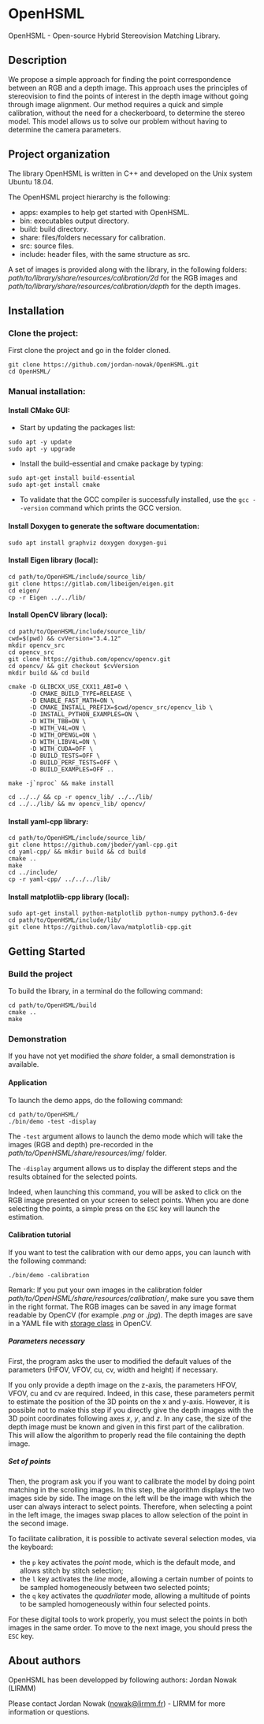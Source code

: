 # OpenHSML
OpenHSML - Open-source Hybrid Stereovision Matching Library.

##  Description
We propose a simple approach for finding the point correspondence between an RGB and a depth image. This approach uses the principles of stereovision to find the points of interest in the depth image without going through image alignment. Our method requires a quick and simple calibration, without the need for a checkerboard, to determine the stereo model. This model allows us to solve our problem without having to determine the camera parameters.

## Project organization
The library OpenHSML is written in C++ and developed on the Unix system Ubuntu 18.04.

The OpenHSML project hierarchy is the following:
- apps: examples to help get started with OpenHSML.
- bin: executables output directory.
- build: build directory.
- share: files/folders necessary for calibration.
- src: source files.
- include: header files, with the same structure as src.

A set of images is provided along with the library, in the following folders: *path/to/library/share/resources/calibration/2d* for the RGB images and *path/to/library/share/resources/calibration/depth* for the depth images.


##  Installation
### Clone the project:
First clone the project and go in the folder cloned.
```
git clone https://github.com/jordan-nowak/OpenHSML.git
cd OpenHSML/
```

<!--
### Automatic installation:
Then run the install script on your linux system to install all dependencies (OpenCV, Eigen and yaml-cpp):
```
...
```
Remark: for OpenCV all 2.X and 3.X versions are compatible.
-->

### Manual installation:
#### Install CMake GUI:
- Start by updating the packages list:
```
sudo apt -y update
sudo apt -y upgrade
```

- Install the build-essential and cmake package by typing:
```
sudo apt-get install build-essential
sudo apt-get install cmake
```

- To validate that the GCC compiler is successfully installed, use the `gcc --version` command which prints the GCC version.

#### Install Doxygen to generate the software documentation:
```
sudo apt install graphviz doxygen doxygen-gui
```

<!-- Pour le moment -->
#### Install Eigen library (local):
```
cd path/to/OpenHSML/include/source_lib/
git clone https://gitlab.com/libeigen/eigen.git
cd eigen/
cp -r Eigen ../../lib/
```

#### Install OpenCV library (local):
```
cd path/to/OpenHSML/include/source_lib/
cwd=$(pwd) && cvVersion="3.4.12"
mkdir opencv_src
cd opencv_src
git clone https://github.com/opencv/opencv.git
cd opencv/ && git checkout $cvVersion
mkdir build && cd build
```
```
cmake -D GLIBCXX_USE_CXX11_ABI=0 \
      -D CMAKE_BUILD_TYPE=RELEASE \
      -D ENABLE_FAST_MATH=ON \
      -D CMAKE_INSTALL_PREFIX=$cwd/opencv_src/opencv_lib \
      -D INSTALL_PYTHON_EXAMPLES=ON \
      -D WITH_TBB=ON \
      -D WITH_V4L=ON \
      -D WITH_OPENGL=ON \
      -D WITH_LIBV4L=ON \
      -D WITH_CUDA=OFF \
      -D BUILD_TESTS=OFF \
      -D BUILD_PERF_TESTS=OFF \
      -D BUILD_EXAMPLES=OFF ..
```
```
make -j`nproc` && make install
```
```
cd ../../ && cp -r opencv_lib/ ../../lib/
cd ../../lib/ && mv opencv_lib/ opencv/
```

#### Install yaml-cpp library:
```
cd path/to/OpenHSML/include/source_lib/
git clone https://github.com/jbeder/yaml-cpp.git
cd yaml-cpp/ && mkdir build && cd build
cmake ..
make
cd ../include/
cp -r yaml-cpp/ ../../../lib/
```

#### Install matplotlib-cpp library (local):
```
sudo apt-get install python-matplotlib python-numpy python3.6-dev
cd path/to/OpenHSML/include/lib/
git clone https://github.com/lava/matplotlib-cpp.git
```

##  Getting Started
###  Build the project
To build the library, in a terminal do the following command:
```
cd path/to/OpenHSML/build
cmake ..
make
```

### Demonstration
If you have not yet modified the *share* folder, a small demonstration is available.

#### Application
To launch the demo apps, do the following command:
```
cd path/to/OpenHSML/
./bin/demo -test -display
```

The `-test` argument allows to launch the demo mode which will take the images (RGB and depth) pre-recorded in the *path/to/OpenHSML/share/resources/img/* folder.

The `-display` argument allows us to display the different steps and the results obtained for the selected points.

Indeed, when launching this command, you will be asked to click on the RGB image presented on your screen to select points. When you are done selecting the points, a simple press on the `ESC` key will launch the estimation.

<!-- Numeric tools -->

#### Calibration tutorial
If you want to test the calibration with our demo apps, you can launch with the following command:
```
./bin/demo -calibration
```

Remark: If you put your own images in the calibration folder *path/to/OpenHSML/share/resources/calibration/*, make sure you save them in the right format. The RGB images can be saved in any image format readable by OpenCV (for example *.png* or *.jpg*). The depth images are save in a YAML file with [storage class](https://docs.opencv.org/3.4.12/da/d56/classcv_1_1FileStorage.html) in OpenCV.

##### Parameters necessary
First, the program asks the user to modified the default values of the parameters (HFOV, VFOV, cu, cv, width and height) if necessary.

If you only provide a depth image on the z-axis, the parameters HFOV, VFOV, cu and cv are required. Indeed, in this case, these parameters permit to estimate the position of the 3D points on the x and y-axis. However, it is possible not to make this step if you directly give the depth images with the 3D point coordinates following axes $x$, $y$, and $z$. In any case, the size of the depth image must be known and given in this first part of the calibration. This will allow the algorithm to properly read the file containing the depth image.

##### Set of points
Then, the program ask you if you want to calibrate the model by doing point matching in the scrolling images. In this step, the algorithm displays the two images side by side. The image on the left will be the image with which the user can always interact to select points. Therefore, when selecting a point in the left image, the images swap places to allow selection of the point in the second image.

To facilitate calibration, it is possible to activate several selection modes, via the keyboard:
- the `p` key activates the *point* mode, which is the default mode, and allows stitch by stitch selection;
- the `l` key activates the *line* mode, allowing a certain number of points to be sampled homogeneously between two selected points;
- the `q` key activates the *quadrilater* mode, allowing a multitude of points to be sampled homogeneously within four selected points.

For these digital tools to work properly, you must select the points in both images in the same order. To move to the next image, you should press the `ESC` key.


##  About authors
OpenHSML has been developped by following authors: Jordan Nowak (LIRMM)

Please contact Jordan Nowak (nowak@lirmm.fr) - LIRMM for more information or questions.

<!-- ##  Reference and documentation -->
